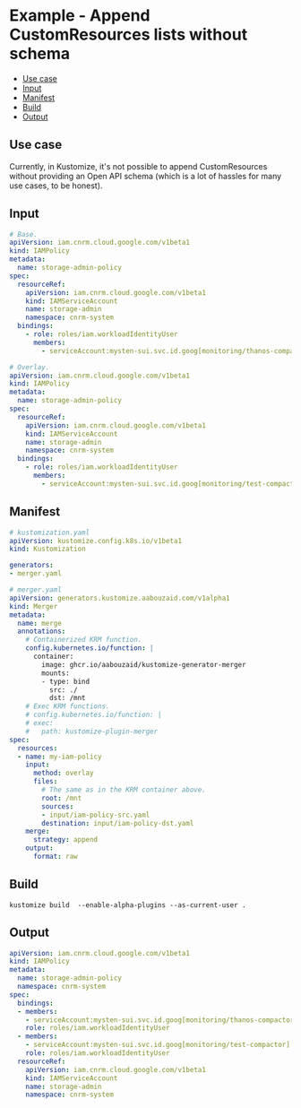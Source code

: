 <!-- omit in toc -->
# Example - Append CustomResources lists without schema

- [Use case](#use-case)
- [Input](#input)
- [Manifest](#manifest)
- [Build](#build)
- [Output](#output)

## Use case

Currently, in Kustomize, it's not possible to append CustomResources without providing an Open API schema
(which is a lot of hassles for many use cases, to be honest).

## Input

```yaml
# Base.
apiVersion: iam.cnrm.cloud.google.com/v1beta1
kind: IAMPolicy
metadata:
  name: storage-admin-policy
spec:
  resourceRef:
    apiVersion: iam.cnrm.cloud.google.com/v1beta1
    kind: IAMServiceAccount
    name: storage-admin
    namespace: cnrm-system
  bindings:
    - role: roles/iam.workloadIdentityUser
      members:
        - serviceAccount:mysten-sui.svc.id.goog[monitoring/thanos-compactor]
```

```yaml
# Overlay.
apiVersion: iam.cnrm.cloud.google.com/v1beta1
kind: IAMPolicy
metadata:
  name: storage-admin-policy
spec:
  resourceRef:
    apiVersion: iam.cnrm.cloud.google.com/v1beta1
    kind: IAMServiceAccount
    name: storage-admin
    namespace: cnrm-system
  bindings:
    - role: roles/iam.workloadIdentityUser
      members:
        - serviceAccount:mysten-sui.svc.id.goog[monitoring/test-compactor]
```

## Manifest

```yaml
# kustomization.yaml
apiVersion: kustomize.config.k8s.io/v1beta1
kind: Kustomization

generators:
- merger.yaml
```

```yaml
# merger.yaml
apiVersion: generators.kustomize.aabouzaid.com/v1alpha1
kind: Merger
metadata:
  name: merge
  annotations:
    # Containerized KRM function.
    config.kubernetes.io/function: |
      container:
        image: ghcr.io/aabouzaid/kustomize-generator-merger
        mounts:
        - type: bind
          src: ./
          dst: /mnt
    # Exec KRM functions.
    # config.kubernetes.io/function: |
    # exec:
    #   path: kustomize-plugin-merger
spec:
  resources:
  - name: my-iam-policy
    input:
      method: overlay
      files:
        # The same as in the KRM container above.
        root: /mnt
        sources:
        - input/iam-policy-src.yaml
        destination: input/iam-policy-dst.yaml
    merge:
      strategy: append
    output:
      format: raw
```

## Build

```shell
kustomize build  --enable-alpha-plugins --as-current-user .
```

## Output

```yaml
apiVersion: iam.cnrm.cloud.google.com/v1beta1
kind: IAMPolicy
metadata:
  name: storage-admin-policy
  namespace: cnrm-system
spec:
  bindings:
  - members:
    - serviceAccount:mysten-sui.svc.id.goog[monitoring/thanos-compactor]
    role: roles/iam.workloadIdentityUser
  - members:
    - serviceAccount:mysten-sui.svc.id.goog[monitoring/test-compactor]
    role: roles/iam.workloadIdentityUser
  resourceRef:
    apiVersion: iam.cnrm.cloud.google.com/v1beta1
    kind: IAMServiceAccount
    name: storage-admin
    namespace: cnrm-system
```